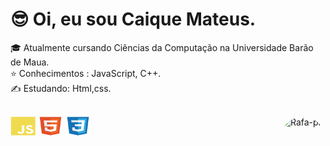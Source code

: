 # 😎 Oi, eu sou Caique Mateus.
🎓 Atualmente cursando Ciências da Computação na Universidade Barão de Maua. <br>
⭐ Conhecimentos : JavaScript, C++. <br>
✍️ Estudando: Html,css.

<div style="display: inline_block"><br>
  <img align="center" alt="icone-Js" height="30" width="40" src="https://raw.githubusercontent.com/devicons/devicon/master/icons/javascript/javascript-plain.svg">
  <img align="center" alt="icone-HTML" height="30" width="40" src="https://raw.githubusercontent.com/devicons/devicon/master/icons/html5/html5-original.svg">
  <img align="center" alt="icone-CSS" height="30" width="40" src="https://raw.githubusercontent.com/devicons/devicon/master/icons/css3/css3-original.svg">
  <img align="right" alt="Rafa-pic" height="150" style="border-radius:50px;" src="https://i.pinimg.com/736x/86/44/72/8644720aeaa3329a44cb3b1ec413b8ac.jpg?width=676&height=676">
</div>
